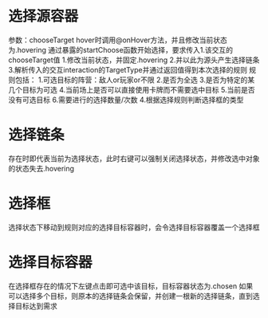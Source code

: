 # 选择源容器

参数：chooseTarget
hover时调用@onHover方法，并且修改当前状态为.hovering
通过暴露的startChoose函数开始选择，要求传入1.该交互的chooseTarget值
    1.修改当前状态，并固定.hovering
    2.并以此为源头产生选择链条
    3.解析传入的交互interaction的TargetType并通过返回值得到本次选择的规则
        规则包括：
            1.可选目标的阵营：敌人or玩家or不限
            2.是否为全选
            3.是否为特定的某几个目标为可选
            4.当前场上是否可以直接使用卡牌而不需要选中目标
            5.当前是否没有可选目标
            6.需要进行的选择数量/次数
    4.根据选择规则判断选择框的类型

# 选择链条

存在时即代表当前为选择状态，此时右键可以强制关闭选择状态，并修改选中对象的状态失去.hovering

# 选择框

选择状态下移动到规则对应的选择目标容器时，会令选择目标容器覆盖一个选择框

# 选择目标容器

在选择框存在的情况下左键点击即可选中该目标，目标容器状态为.chosen
如果可以选择多个目标，则原本的选择链条会保留，并创建一根新的选择链条，直到选择目标达到需求